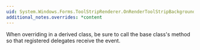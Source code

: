 ```yaml
---
uid: System.Windows.Forms.ToolStripRenderer.OnRenderToolStripBackground(System.Windows.Forms.ToolStripRenderEventArgs)
additional_notes.overrides: *content
---
```


<p>When overriding <xref href="System.Windows.Forms.ToolStripRenderer.OnRenderToolStripBackground(System.Windows.Forms.ToolStripRenderEventArgs)"></xref> in a derived class, be sure to call the base class's <xref href="System.Windows.Forms.ToolStripRenderer.OnRenderToolStripBackground(System.Windows.Forms.ToolStripRenderEventArgs)"></xref> method so that registered delegates receive the event.</p>


